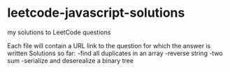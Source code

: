 # leetcode-javascript-solutions
my solutions to LeetCode questions

Each file will contain a URL link to the question for which the answer is written
Solutions so far:
-find all duplicates in an array
-reverse string
-two sum
-serialize and deserealize a binary tree
